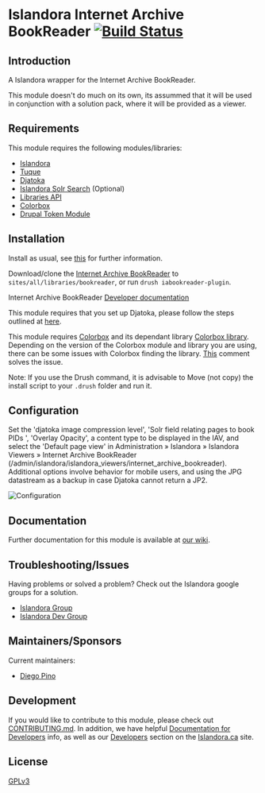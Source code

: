 # Islandora Internet Archive BookReader [![Build Status](https://travis-ci.org/Islandora/islandora_internet_archive_bookreader.png?branch=7.x)](https://travis-ci.org/Islandora/islandora_internet_archive_bookreader)

## Introduction

A Islandora wrapper for the Internet Archive BookReader.

This module doesn't do much on its own, its assummed that it will be used in conjunction with a solution pack, where it will be provided as a viewer.

## Requirements

This module requires the following modules/libraries:

* [Islandora](https://github.com/islandora/islandora)
* [Tuque](https://github.com/islandora/tuque)
* [Djatoka](http://sourceforge.net/apps/mediawiki/djatoka/index.php?title=Main_Page)
* [Islandora Solr Search](https://github.com/Islandora/islandora_solr_search/) (Optional)
* [Libraries API](https://www.drupal.org/project/libraries)
* [Colorbox](https://www.drupal.org/project/colorbox)
* [Drupal Token Module](https://www.drupal.org/project/token)

## Installation

Install as usual, see [this](https://drupal.org/documentation/install/modules-themes/modules-7) for further information.

Download/clone the [Internet Archive BookReader](https://github.com/Islandora/internet_archive_bookreader.git) to `sites/all/libraries/bookreader`, or run `drush iabookreader-plugin`.

Internet Archive BookReader [Developer documentation](https://openlibrary.org/dev/docs/bookreader)

This module requires that you set up Djatoka, please follow the steps outlined at [here](https://wiki.duraspace.org/pages/viewpage.action?pageId=34658947).

This module requires [Colorbox](https://www.drupal.org/project/colorbox) and its dependant library [Colorbox library](http://www.jacklmoore.com/colorbox/). Depending on the version of the Colorbox module and library you are using, there can be some issues with Colorbox finding the library. [This](https://www.drupal.org/node/1074474#comment-9137159) comment solves the issue.

Note: If you use the Drush command, it is advisable to Move (not copy) the install script to your `.drush` folder and run it.

## Configuration

Set the 'djatoka image compression level', 'Solr field relating pages to book PIDs ', 'Overlay Opacity', a content type to be displayed in the IAV, and select the 'Default page view' in Administration » Islandora » Islandora Viewers » Internet Archive BookReader (/admin/islandora/islandora_viewers/internet_archive_bookreader). Additional options involve behavior for mobile users, and using the JPG datastream as a backup in case Djatoka cannot return a JP2.

![Configuration](https://cloud.githubusercontent.com/assets/10052068/24043645/fce70382-0aed-11e7-9e70-11678aa7d1df.png)

## Documentation

Further documentation for this module is available at [our wiki](https://wiki.duraspace.org/display/ISLANDORA/Islandora+Internet+Archive+Bookreader).

## Troubleshooting/Issues

Having problems or solved a problem? Check out the Islandora google groups for a solution.

* [Islandora Group](https://groups.google.com/forum/?hl=en&fromgroups#!forum/islandora)
* [Islandora Dev Group](https://groups.google.com/forum/?hl=en&fromgroups#!forum/islandora-dev)

## Maintainers/Sponsors

Current maintainers:

* [Diego Pino](https://github.com/DiegoPino)

## Development

If you would like to contribute to this module, please check out [CONTRIBUTING.md](CONTRIBUTING.md). In addition, we have helpful [Documentation for Developers](https://github.com/Islandora/islandora/wiki#wiki-documentation-for-developers) info, as well as our [Developers](http://islandora.ca/developers) section on the [Islandora.ca](http://islandora.ca) site.

## License

[GPLv3](http://www.gnu.org/licenses/gpl-3.0.txt)
